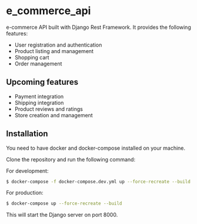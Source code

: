 # e_commerce_api

e-commerce API built with Django Rest Framework. It provides the following features:

- User registration and authentication
- Product listing and management
- Shopping cart
- Order management

## Upcoming features

- Payment integration
- Shipping integration
- Product reviews and ratings
- Store creation and management

## Installation

You need to have docker and docker-compose installed on your machine.

Clone the repository and run the following command:

For development:

```bash
$ docker-compose -f docker-compose.dev.yml up --force-recreate --build
```

For production:

```bash
$ docker-compose up --force-recreate --build
```

This will start the Django server on port 8000.
